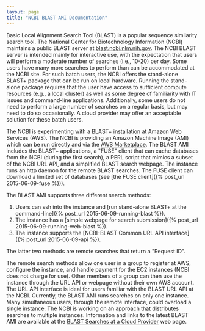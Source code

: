 ```yaml
---
layout: page
title: "NCBI BLAST AMI Documentation"
---
```


Basic Local Alignment Search Tool (BLAST) is a popular sequence similarity
search tool. The National Center for Biotechnology Information (NCBI) maintains
a public BLAST server at
[blast.ncbi.nlm.nih.gov](http://blast.ncbi.nlm.nih.gov). The NCBI BLAST server
is intended mainly for interactive use, with the expectation that users will
perform a moderate number of searches (i.e., 10-20) per day. Some users have
many more searches to perform than can be accommodated at the NCBI site. For
such batch users, the NCBI offers the stand-alone BLAST+ package that can be
run on local hardware. Running the stand-alone package requires that the user
have access to sufficient compute resources (e.g., a local cluster) as well as
some degree of familiarity with IT issues and command-line applications.
Additionally, some users do not need to perform a large number of searches on a
regular basis, but may need to do so occasionally. A cloud provider may offer
an acceptable solution for these batch users.

The NCBI is experimenting with a BLAST+ installation at Amazon Web Services
(AWS). The NCBI is providing an Amazon Machine Image (AMI) which can be run
directly and via the [AWS
Marketplace](https://aws.amazon.com/marketplace/pp/B00N44P7L6). The BLAST AMI
includes the BLAST+ applications, a "FUSE" client that can cache databases from
the NCBI (during the first search), a PERL script that mimics a subset of the
NCBI URL API, and a simplified BLAST search webpage. The instance runs an http
daemon for the remote BLAST searches. The FUSE client can download a limited
set of databases (see [the FUSE client]({% post_url 2015-06-09-fuse %})). 

The BLAST AMI supports three different search methods:

1. Users can ssh into the instance and [run stand-alone BLAST+ at the
command-line]({% post_url 2015-06-09-running-blast %}). 
1. The instance has a [simple webpage for search submission]({% post_url 2015-06-09-running-web-blast %}). 
1. The instance supports the [NCBI-BLAST Common URL API interface]({% post_url 2015-06-09-api %}). 

The latter two methods are remote searches that return a "Request ID".

The remote search methods allow one user in a group to register at AWS,
configure the instance, and handle payment for the EC2 instances (NCBI does not
charge for use). Other
members of a group can then use the instance through the URL API or webpage
without their own AWS account. The URL API interface is ideal for users
familiar with the BLAST URL API at the NCBI. Currently, the BLAST AMI runs
searches on only one instance. Many simultaneous users, through the remote
interface, could overload a single instance. The NCBI is working on an approach
that distributes searches to multiple instances.
Information and links to the latest BLAST AMI are available at the [BLAST Searches at a Cloud Provider](http://blast.ncbi.nlm.nih.gov/Blast.cgi?CMD=Web&PAGE_TYPE=BlastDocs&DOC_TYPE=CloudBlast) web page.
